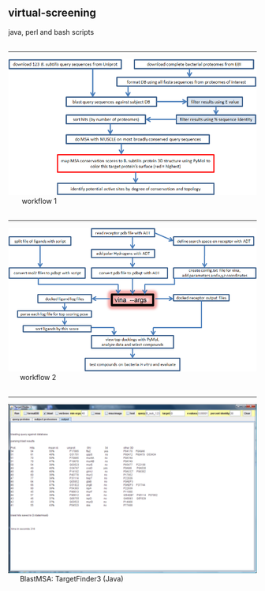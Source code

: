 ## virtual-screening
java, perl and bash scripts 
<br><br>
<hr>
<img src=https://github.com/peter-426/virtual-screening/blob/main/docs/wf1.png  width=600 >
<br>
&nbsp; &nbsp;&nbsp;&nbsp;&nbsp; workflow 1
<br><br>
<hr>
<img src=https://github.com/peter-426/virtual-screening/blob/main/docs/wf2.1.png  width=600 >
<br>
&nbsp;&nbsp;&nbsp;&nbsp;&nbsp; workflow 2
<br><br>
<hr>
<img src=https://github.com/peter-426/virtual-screening/blob/main/docs/TargetFinder3.png  width=900 >
<br>
&nbsp;&nbsp;&nbsp;&nbsp;&nbsp; BlastMSA: TargetFinder3 (Java)
<br><br>
